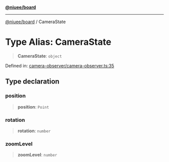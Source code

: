 [**@niuee/board**](../README.md)

***

[@niuee/board](../globals.md) / CameraState

# Type Alias: CameraState

> **CameraState**: `object`

Defined in: [camera-observer/camera-observer.ts:35](https://github.com/niuee/board/blob/e6c1edcccf6525a0cc9088782c7c4653e837f533/src/camera-observer/camera-observer.ts#L35)

## Type declaration

### position

> **position**: `Point`

### rotation

> **rotation**: `number`

### zoomLevel

> **zoomLevel**: `number`
